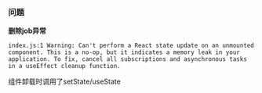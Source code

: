 ### 问题

**删除job异常**

```
index.js:1 Warning: Can't perform a React state update on an unmounted component. This is a no-op, but it indicates a memory leak in your application. To fix, cancel all subscriptions and asynchronous tasks in a useEffect cleanup function.
```

组件卸载时调用了setState/useState


